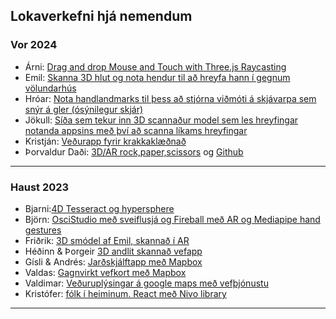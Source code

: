 ## Lokaverkefni hjá nemendum

### Vor 2024
- Árni: [Drag and drop Mouse and Touch with Three.js Raycasting](https://github.com/ElderlyStudent/vidmodforr/blob/testing/verk6/Skyrsla.md)
- Emil: [Skanna 3D hlut og nota hendur til að hreyfa hann í gegnum völundarhús](https://github.com/Emilb05/FORR3FV05EU/blob/main/Verk_6/Readme.md)
- Hróar: [Nota handlandmarks til þess að stjórna viðmóti á skjávarpa sem snýr á gler (ósýnilegur skjár)](https://github.com/hroihrolfs/vidmotsforr_2024/tree/main/verk6)
- Jökull: [Síða sem tekur inn 3D scannaður model sem les hreyfingar notanda appsins með því að scanna líkams hreyfingar](https://github.com/jokullsmari/Vidmotsforr_lokaverk)
- Kristján: [Veðurapp fyrir krakkaklæðnað](https://github.com/KristjanOmar/Verkefni-6)
- Þorvaldur Daði: [3D/AR rock,paper,scissors](https://vastlyrigged.github.io/Web-AR/Rock-Paper-Scissor/) og [Github](https://github.com/VastlyRigged/Web-AR/tree/main)

<!--  Þorvaldur Breki: _ArCore Geospatial með Unity AR _vantar kóða_  -->

---

### Haust 2023

- Bjarni:[4D Tesseract og hypersphere](https://github.com/Bjarni123/threejs/blob/main/ThreejsTesseract/readme.md)
- Björn: [OsciStudio með sveiflusjá og Fireball með AR og Mediapipe hand gestures](https://github.com/bjornthor21/verk5-vidmot/blob/main/README.md)
- Friðrik: [3D smódel af Emil, skannað í AR](https://github.com/GilliGalli/FORR3FV05EU-lokaverkefni)
- Héðinn & Þorgeir [3D andlit skannað vefapp](https://github.com/ThorgeirKa/vidmotsforritun_lokaverk)
- Gísli & Andrés: [Jarðskjálftapp með Mapbox](https://github.com/AndresHaukur/Verkefni-5-FORR3)
- Valdas: [Gagnvirkt vefkort með Mapbox](https://github.com/valdaska21/FORR3FV05EU---Verkefni-5---Valdas/blob/main/README.md)
- Valdimar: [Veðuruplýsingar á google maps með vefþjónustu](https://github.com/vValdimar/VIDVEF/tree/main/VIDMOTSFORRITUN/lokaverk) 
- Kristófer: [fólk í heiminum. React með Nivo library](https://fantastic-sfogliatella-717d34.netlify.app/) 

  
---
